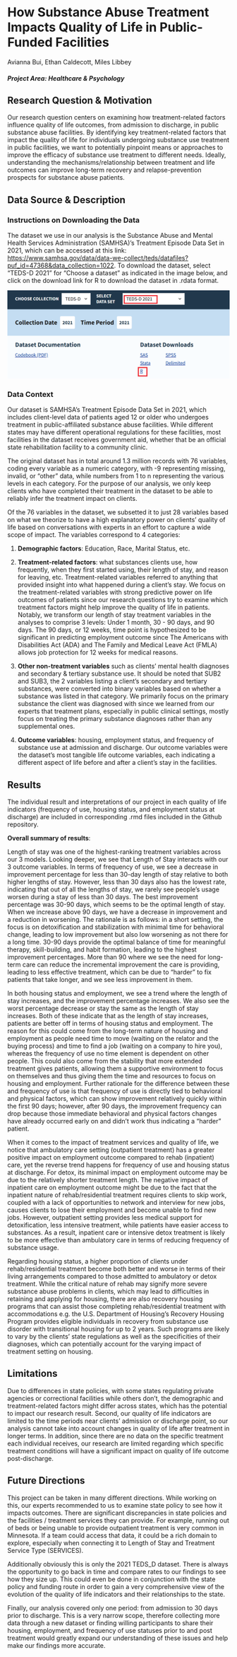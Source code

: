 How Substance Abuse Treatment Impacts Quality of Life in Public-Funded
Facilities
================
Avianna Bui, Ethan Caldecott, Miles Libbey

##### Project Area: Healthcare & Psychology

## Research Question & Motivation

Our research question centers on examining how treatment-related factors
influence quality of life outcomes, from admission to discharge, in
public substance abuse facilities. By identifying key treatment-related
factors that impact the quality of life for individuals undergoing
substance use treatment in public facilities, we want to potentially
pinpoint means or approaches to improve the efficacy of substance use
treatment to different needs. Ideally, understanding the
mechanisms/relationship between treatment and life outcomes can improve
long-term recovery and relapse-prevention prospects for substance abuse
patients.

## Data Source & Description

### Instructions on Downloading the Data

The dataset we use in our analysis is the Substance Abuse and Mental
Health Services Administration (SAMHSA)’s Treatment Episode Data Set in
2021, which can be accessed at this link:
<https://www.samhsa.gov/data/data-we-collect/teds/datafiles?puf_id=47368&data_collection=1022>.
To download the dataset, select “TEDS-D 2021” for “Choose a dataset” as
indicated in the image below, and click on the download link for R to
download the dataset in .rdata format.

![](download_instructions.png)

### Data Context

Our dataset is SAMHSA’s Treatment Episode Data Set in 2021, which
includes client-level data of patients aged 12 or older who undergoes
treatment in public-affiliated substance abuse facilities. While
different states may have different operational regulations for these
facilities, most facilities in the dataset receives government aid,
whether that be an official state rehabilitation facility to a community
clinic.

The original dataset has in total around 1.3 million records with 76
variables, coding every variable as a numeric category, with -9
representing missing, invalid, or “other” data, while numbers from 1 to
n representing the various levels in each category. For the purpose of
our analysis, we only keep clients who have completed their treatment in
the dataset to be able to reliably infer the treatment impact on
clients.

Of the 76 variables in the dataset, we subsetted it to just 28 variables
based on what we theorize to have a high explanatory power on clients’
quality of life based on conversations with experts in an effort to
capture a wide scope of impact. The variables correspond to 4
categories:

1.  **Demographic factors**: Education, Race, Marital Status, etc.

2.  **Treatment-related factors**: what substances clients use, how
    frequently, when they first started using, their length of stay, and
    reason for leaving, etc. Treatment-related variables referred to
    anything that provided insight into what happened during a client’s
    stay. We focus on the treatment-related variables with strong
    predictive power on life outcomes of patients since our research
    questions try to examine which treatment factors might help improve
    the quality of life in patients. Notably, we transform our length of
    stay treatment variables in the analyses to comprise 3 levels: Under
    1 month, 30 - 90 days, and 90 days. The 90 days, or 12 weeks, time
    point is hypothesized to be significant in predicting employment
    outcome since The Americans with Disabilities Act (ADA) and The
    Family and Medical Leave Act (FMLA) allows job protection for 12
    weeks for medical reasons.

3.  **Other non-treatment variables** such as clients’ mental health
    diagnoses and secondary & tertiary substance use. It should be noted
    that SUB2 and SUB3, the 2 variables listing a client’s secondary and
    tertiary substances, were converted into binary variables based on
    whether a substance was listed in that category. We primarily focus
    on the primary substance the client was diagnosed with since we
    learned from our experts that treatment plans, especially in public
    clinical settings, mostly focus on treating the primary substance
    diagnoses rather than any supplemental ones.

4.  **Outcome variables**: housing, employment status, and frequency of
    substance use at admission and discharge. Our outcome variables were
    the dataset’s most tangible life outcome variables, each indicating
    a different aspect of life before and after a client’s stay in the
    facilities.

## Results

The individual result and interpretations of our project in each quality
of life indicators (frequency of use, housing status, and employment
status at discharge) are included in corresponding .rmd files included
in the Github repository.

**Overall summary of results**:

Length of stay was one of the highest-ranking treatment variables across
our 3 models. Looking deeper, we see that Length of Stay interacts with
our 3 outcome variables. In terms of frequency of use, we see a decrease
in improvement percentage for less than 30-day length of stay relative
to both higher lengths of stay. However, less than 30 days also has the
lowest rate, indicating that out of all the lengths of stay, we rarely
see people’s usage worsen during a stay of less than 30 days. The best
improvement percentage was 30-90 days, which seems to be the optimal
length of stay. When we increase above 90 days, we have a decrease in
improvement and a reduction in worsening. The rationale is as follows:
in a short setting, the focus is on detoxification and stabilization
with minimal time for behavioral change, leading to low improvement but
also low worsening as not there for a long time. 30-90 days provide the
optimal balance of time for meaningful therapy, skill-building, and
habit formation, leading to the highest improvement percentages. More
than 90 where we see the need for long-term care can reduce the
incremental improvement the care is providing, leading to less effective
treatment, which can be due to “harder” to fix patients that take
longer, and we see less improvement in them.

In both housing status and employment, we see a trend where the length
of stay increases, and the improvement percentage increases. We also see
the worst percentage decrease or stay the same as the length of stay
increases. Both of these indicate that as the length of stay increases,
patients are better off in terms of housing status and employment. The
reason for this could come from the long-term nature of housing and
employment as people need time to move (waiting on the relator and the
buying process) and time to find a job (waiting on a company to hire
you), whereas the frequency of use no time element is dependent on other
people. This could also come from the stability that more extended
treatment gives patients, allowing them a supportive environment to
focus on themselves and thus giving them the time and resources to focus
on housing and employment. Further rationale for the difference between
these and frequency of use is that frequency of use is directly tied to
behavioral and physical factors, which can show improvement relatively
quickly within the first 90 days; however, after 90 days, the
improvement frequency can drop because those immediate behavioral and
physical factors changes have already occurred early on and didn’t work
thus indicating a “harder” patient.

When it comes to the impact of treatment services and quality of life,
we notice that ambulatory care setting (outpatient treatment) has a
greater positive impact on employment outcome compared to rehab
(inpatient) care, yet the reverse trend happens for frequency of use and
housing status at discharge. For detox, its minimal impact on employment
outcome may be due to the relatively shorter treatment length. The
negative impact of inpatient care on employment outcome might be due to
the fact that the inpatient nature of rehab/residential treatment
requires clients to skip work, coupled with a lack of opportunities to
network and interview for new jobs, causes clients to lose their
employment and become unable to find new jobs. However, outpatient
setting provides less medical support for detoxification, less intensive
treatment, while patients have easier access to substances. As a result,
inpatient care or intensive detox treatment is likely to be more
effective than ambulatory care in terms of reducing frequency of
substance usage.

Regarding housing status, a higher proportion of clients under
rehab/residential treatment become both better and worse in terms of
their living arrangements compared to those admitted to ambulatory or
detox treatment. While the critical nature of rehab may signify more
severe substance abuse problems in clients, which may lead to
difficulties in retaining and applying for housing, there are also
recovery housing programs that can assist those completing
rehab/residential treatment with accommodations e.g. the U.S. Department
of Housing’s Recovery Housing Program provides eligible individuals in
recovery from substance use disorder with transitional housing for up to
2 years. Such programs are likely to vary by the clients’ state
regulations as well as the specificities of their diagnoses, which can
potentially account for the varying impact of treatment setting on
housing.

## Limitations

Due to differences in state policies, with some states regulating
private agencies or correctional facilities while others don’t, the
demographic and treatment-related factors might differ across states,
which has the potential to impact our research result. Second, our
quality of life indicators are limited to the time periods near clients’
admission or discharge point, so our analysis cannot take into account
changes in quality of life after treatment in longer terms. In addition,
since there are no data on the specific treatment each individual
receives, our research are limited regarding which specific treatment
conditions will have a significant impact on quality of life outcome
post-discharge.

## Future Directions

This project can be taken in many different directions. While working on
this, our experts recommended to us to examine state policy to see how
it impacts outcomes. There are significant discrepancies in state
policies and the facilities / treatment services they can provide. For
example, running out of beds or being unable to provide outpatient
treatment is very common in Minnesota. If a team could access that data,
it could be a rich domain to explore, especially when connecting it to
Length of Stay and Treatment Service Type (SERVICES).

Additionally obviously this is only the 2021 TEDS_D dataset. There is
always the opportunity to go back in time and compare rates to our
findings to see how they size up. This could even be done in conjunction
with the state policy and funding route in order to gain a very
comprehensive view of the evolution of the quality of life indicators
and their relationships to the state.

Finally, our analysis covered only one period: from admission to 30 days
prior to discharge. This is a very narrow scope, therefore collecting
more data through a new dataset or finding willing participants to share
their housing, employment, and frequency of use statuses prior to and
post treatment would greatly expand our understanding of these issues
and help make our findings more accurate.
